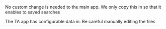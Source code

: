 No custom change is needed to the main app. We only copy this in so that it enables to saved searches

The TA app has configurable data in. Be careful manually editing the files
